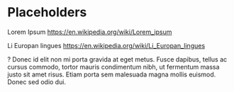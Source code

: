 # Placeholders



Lorem Ipsum
https://en.wikipedia.org/wiki/Lorem_ipsum

Li Europan lingues
https://en.wikipedia.org/wiki/Li_Europan_lingues	



?
Donec id elit non mi porta gravida at eget metus. Fusce dapibus, tellus ac cursus commodo, tortor mauris condimentum nibh, ut fermentum massa justo sit amet risus. Etiam porta sem malesuada magna mollis euismod. Donec sed odio dui. 